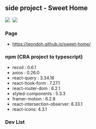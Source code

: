 ## side project - Sweet Home

<img src="https://img.shields.io/badge/-React 17.0.2-61DAFB?style=plastic&logo=React&logoColor=white"/>&nbsp;
<img src="https://img.shields.io/badge/-typescript 4.5.5-3178C6?style=plastic&logo=Typescript&logoColor=white"/>

### Page
- https://jeondoh.github.io/sweet-home/

### npm (CRA project to typescript)
- recoil : 0.6.1
- axios : 0.26.0
- react-query : 3.34.16
- react-hook-form : 7.27.1
- react-router-dom : 6.2.1
- styled-components : 5.3.3
- framer-motion : 6.2.8
- react-intersection-observer: 8.33.1
- react-icons: 4.3.1

### Dev List
